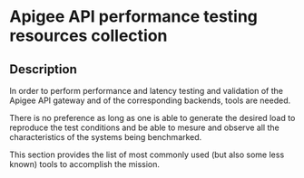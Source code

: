 # Apigee API performance testing resources collection 

## Description

In order to perform performance and latency testing and validation of the Apigee 
API gateway and of the corresponding backends, tools are needed. 

There is no preference as long as one is able to generate the desired load to reproduce
the test conditions and be able to mesure and observe all the characteristics of the 
systems being benchmarked. 

This section provides the list of most commonly used (but also some less known) tools to
accomplish the mission. 
